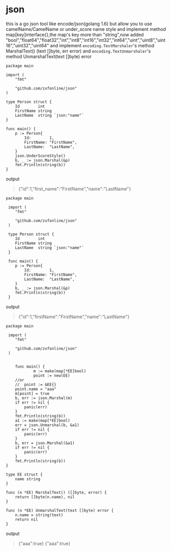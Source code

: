 # json
this is a go json tool like encode/json(golang 1.6) but allow you to use camelName/CamelName or under_score name style
and implement method map[key]interface{},the map's key more than "string",now added "bool","float64","float32","int","int8","int16","int32","int64","uint","uint8","uint16","uint32","uint64" 
and implement `encoding.TextMarshaler`'s method MarshalText() (text []byte, err error) and `encoding.TextUnmarshaler`'s method UnmarshalText(text []byte) error

    package main
    
    import (
    	"fmt"
    
     	"github.com/zxfonline/json"
    )
    
    type Person struct {
    	Id        int
    	FirstName string
    	LastName  string `json:"name"`
    }
    
    func main() {
    	p := Person{
    		Id:        1,
    		FirstName: "FirstName",
    		LastName:  "LastName",
    	}
    	json.UnderScoreStyle()
    	b, _ := json.Marshal(&p)
    	fmt.Println(string(b))
    }

output

> {"id":1,"first_name":"FirstName","name":"LastName"}


    package main
    
     import (
     	"fmt"
    
     	"github.com/zxfonline/json"
     )
    
     type Person struct {
     	Id        int
     	FirstName string
     	LastName  string `json:"name"`
     }
    
     func main() {
     	p := Person{
     		Id:        1,
     		FirstName: "FirstName",
     		LastName:  "LastName",
     	}
     	b, _ := json.Marshal(&p)
     	fmt.Println(string(b))
     }

output

> {"id":1,"firstName":"FirstName","name":"LastName"}


    package main
    
     import (
     	"fmt"
    
     	"github.com/zxfonline/json"
     )
    
	
     	func main() {
     	     	m := make(map[*EE]bool)
     	     	point := new(EE)
		//or
		//	point := &EE{}
		point.name = "aaa"
		m[point] = true
		b, err := json.Marshal(m)
		if err != nil {
			panic(err)
		}
		fmt.Println(string(b))
		a1 := make(map[*EE]bool)
		err = json.Unmarshal(b, &a1)
		if err != nil {
			panic(err)
		}
		b, err = json.Marshal(&a1)
		if err != nil {
			panic(err)
		}
		fmt.Println(string(b))
	}
	
	type EE struct {
		name string
	}
	
	func (n *EE) MarshalText() ([]byte, error) {
		return []byte(n.name), nil
	}
	
	func (n *EE) UnmarshalText(text []byte) error {
		n.name = string(text)
		return nil
	}
	
output

> {"aaa":true}
> {"aaa":true}
